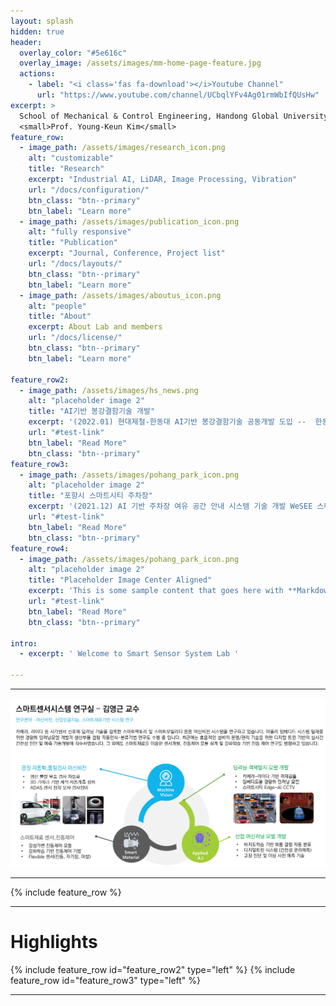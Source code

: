```yaml
---
layout: splash
hidden: true
header:
  overlay_color: "#5e616c"
  overlay_image: /assets/images/mm-home-page-feature.jpg
  actions:
    - label: "<i class='fas fa-download'></i>Youtube Channel"
      url: "https://www.youtube.com/channel/UCbqlYFv4Ag01rmWbIfQUsHw"
excerpt: >
  School of Mechanical & Control Engineering, Handong Global University.<br />
  <small>Prof. Young-Keun Kim</small>
feature_row:
  - image_path: /assets/images/research_icon.png
    alt: "customizable"
    title: "Research"
    excerpt: "Industrial AI, LiDAR, Image Processing, Vibration"
    url: "/docs/configuration/"
    btn_class: "btn--primary"
    btn_label: "Learn more"
  - image_path: /assets/images/publication_icon.png
    alt: "fully responsive"
    title: "Publication"
    excerpt: "Journal, Conference, Project list"
    url: "/docs/layouts/"
    btn_class: "btn--primary"
    btn_label: "Learn more"
  - image_path: /assets/images/aboutus_icon.png
    alt: "people"
    title: "About"
    excerpt: About Lab and members
    url: "/docs/license/"
    btn_class: "btn--primary"
    btn_label: "Learn more"      
    
feature_row2:
  - image_path: /assets/images/hs_news.png
    alt: "placeholder image 2"
    title: "AI기반 봉강결함기술 개발"
    excerpt: '(2022.01) 현대제철-한동대 AI기반 봉강결함기술 공동개발 도입 --  한동대학교 SSS-LAB이 현대제철과 공동 개발한 인공지능(AI) 기반 제철 자동화 기술이 실제 기업 생산 현장에 적용돼 산학협력 모델로 평가받고 있다...' 
    url: "#test-link"
    btn_label: "Read More"
    btn_class: "btn--primary"
feature_row3:
  - image_path: /assets/images/pohang_park_icon.png
    alt: "placeholder image 2"
    title: "포항시 스마트시티 주차장"
    excerpt: '(2021.12) AI 기반 주차장 여유 공간 안내 시스템 기술 개발 WeSEE 스마트업과 협력하여 주차 여유 공간을 예측하는 포항시 스마트 시티 주차안내 시스템 알고리즘 개발' 
    url: "#test-link"
    btn_label: "Read More"
    btn_class: "btn--primary"
feature_row4:
  - image_path: /assets/images/pohang_park_icon.png
    alt: "placeholder image 2"
    title: "Placeholder Image Center Aligned"
    excerpt: 'This is some sample content that goes here with **Markdown** formatting. Centered with `type="center"`'
    url: "#test-link"
    btn_label: "Read More"
    btn_class: "btn--primary"
    
intro: 
  - excerpt: ' Welcome to Smart Sensor System Lab '

---
```




------

<img src="assets/images/ssslabmain.jpg"  title="SSSLAB_Logo" class="center">

------


{% include feature_row %}

------
# Highlights

{% include feature_row id="feature_row2" type="left" %}
{% include feature_row id="feature_row3" type="left" %}

------
